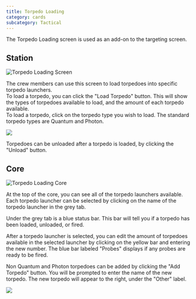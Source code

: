 ```yaml
---
title: Torpedo Loading
category: cards
subcategory: Tactical
---
```

The Torpedo Loading screen is used as an add-on to the targeting screen. 

## Station

![Torpedo Loading Screen](/img/card_torpedoloading.png)

The crew members can use this screen to load torpedoes into specific torpedo launchers.  \
To load a torpedo, you can click the "Load Torpedo" button. This will show the types of torpedoes available to load, and the amount of each torpedo available. \
To load a torpedo, click on the torpedo type you wish to load. The standard torpedo types are Quantum and Photon. 

![](/img/card_torpedoloading2.png)

Torpedoes can be unloaded after a torpedo is loaded, by clicking the "Unload" button. 

## Core

![Torpedo Loading Core](/img/core_torpedoloading.png)

At the top of the core, you can see all of the torpedo launchers available. Each torpedo launcher can be selected by clicking on the name of the torpedo launcher in the grey tab. 

Under the grey tab is a blue status bar. This bar will tell you if a torpedo has been loaded, unloaded, or fired.

After a torpedo launcher is selected, you can edit the amount of torpedoes available in the selected launcher by clicking on the yellow bar and entering the new number. The blue bar labeled "Probes" displays if any probes are ready to be fired. 

Non Quantum and Photon torpedoes can be added by clicking the "Add Torpedo" button. You will be prompted to enter the name of the new torpedo. The new torpedo will appear to the right, under the "Other" label. 

![](/img/core_torpedoloading2.png)
